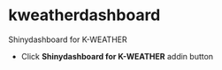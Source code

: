 # kweatherdashboard

Shinydashboard for K-WEATHER

* Click **Shinydashboard for K-WEATHER** addin button